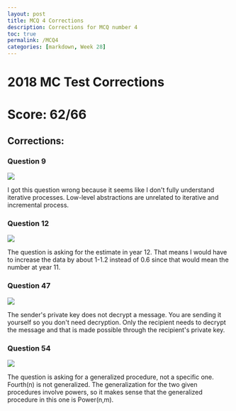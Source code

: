```yaml
---
layout: post
title: MCQ 4 Corrections
description: Corrections for MCQ number 4
toc: true
permalink: /MCQ4
categories: [markdown, Week 28]
---
```


# 2018 MC Test Corrections
# Score: 62/66

## Corrections:

### Question 9
![]({{site.baseurl}}/images/20189.png)

I got this question wrong because it seems like I don't fully understand iterative processes. Low-level abstractions are unrelated to iterative and incremental process.

### Question 12
![]({{site.baseurl}}/images/201812.png)

The question is asking for the estimate in year 12. That means I would have to increase the data by about 1-1.2 instead of 0.6 since that would mean the number at year 11.

### Question 47
![]({{site.baseurl}}/images/201847.png)

The sender's private key does not decrypt a message. You are sending it yourself so you don't need decryption. Only the recipient needs to decrypt the message and that is made possible through the recipient's private key.

### Question 54
![]({{site.baseurl}}/images/201854.png)

The question is asking for a generalized procedure, not a specific one. Fourth(n) is not generalized. The generalization for the two given procedures involve powers, so it makes sense that the generalized procedure in this one is Power(n,m).